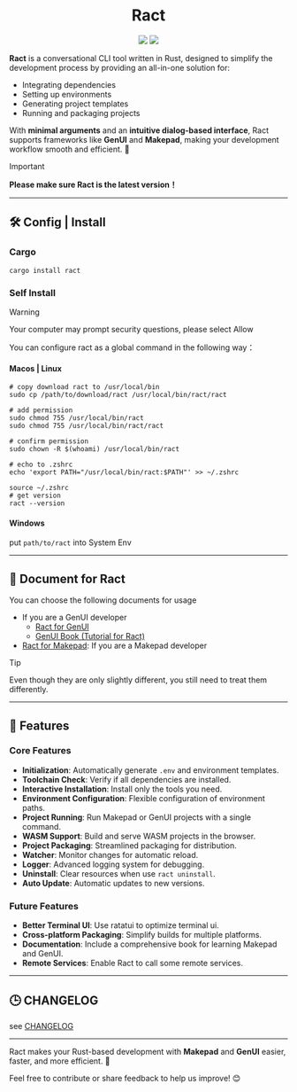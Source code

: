 <div align="center">
  <h1>Ract</h1>

  <img src="https://img.shields.io/badge/Ract-0.1.3-orange?style=flat-square&logo=rust&logoColor=%23fff&labelColor=%23DEA584&color=%23DEA584"> 
  <img src="https://img.shields.io/badge/License-MIT-orange?style=flat-square&logoColor=%23fff&labelColor=%2323B898&color=%2323B898">
</div>

**Ract** is a conversational CLI tool written in Rust, designed to simplify the development process by providing an all-in-one solution for:  

- Integrating dependencies  
- Setting up environments  
- Generating project templates  
- Running and packaging projects  

With **minimal arguments** and an **intuitive dialog-based interface**, Ract supports frameworks like **GenUI** and **Makepad**, making your development workflow smooth and efficient. 🚀

> [!IMPORTANT]
> **Please make sure Ract is the latest version！**

---

## 🛠️ Config | Install

### Cargo

```shell
cargo install ract
```

### Self Install

> [!WARNING]
> Your computer may prompt security questions, please select Allow

You can configure ract as a global command in the following way：

#### Macos | Linux

```shell
# copy download ract to /usr/local/bin
sudo cp /path/to/download/ract /usr/local/bin/ract/ract

# add permission
sudo chmod 755 /usr/local/bin/ract
sudo chmod 755 /usr/local/bin/ract/ract

# confirm permission
sudo chown -R $(whoami) /usr/local/bin/ract

# echo to .zshrc
echo 'export PATH="/usr/local/bin/ract:$PATH"' >> ~/.zshrc

source ~/.zshrc
# get version
ract --version
```

#### Windows

put `path/to/ract` into System Env

---

## 📖 Document for Ract

You can choose the following documents for usage

- If you are a GenUI developer
  - [Ract for GenUI](./README/gen_ui.md)
  - [GenUI Book (Tutorial for Ract)](https://privoce.github.io/GenUI.github.io/tools/ract/introduction)
- [Ract for Makepad](./README/makepad.md): If you are a Makepad developer

> [!TIP]
>
> Even though they are only slightly different, you still need to treat them differently.

---

## 🎯 Features  

### Core Features  

- **Initialization**: Automatically generate `.env` and environment templates.  
- **Toolchain Check**: Verify if all dependencies are installed.  
- **Interactive Installation**: Install only the tools you need.  
- **Environment Configuration**: Flexible configuration of environment paths.  
- **Project Running**: Run Makepad or GenUI projects with a single command.  
- **WASM Support**: Build and serve WASM projects in the browser.  
- **Project Packaging**: Streamlined packaging for distribution.  
- **Watcher**: Monitor changes for automatic reload.  
- **Logger**: Advanced logging system for debugging.  
- **Uninstall**: Clear resources when use `ract uninstall`.
- **Auto Update**: Automatic updates to new versions.

### Future Features  

- **Better Terminal UI**: Use ratatui to optimize terminal ui.
- **Cross-platform Packaging**: Simplify builds for multiple platforms.  
- **Documentation**: Include a comprehensive book for learning Makepad and GenUI.  
- **Remote Services**: Enable Ract to call some remote services.

---

## 🕒 CHANGELOG

see [CHANGELOG](./CHANGELOG.md)

---

Ract makes your Rust-based development with **Makepad** and **GenUI** easier, faster, and more efficient. 🎉  

Feel free to contribute or share feedback to help us improve! 😊 